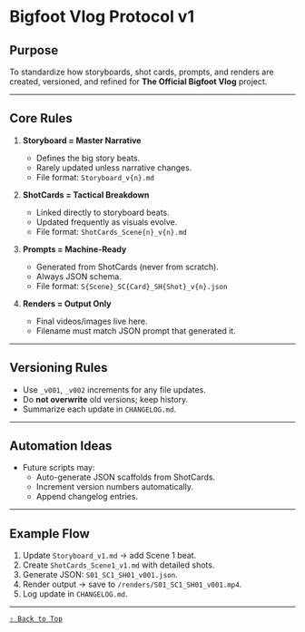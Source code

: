 # Bigfoot Vlog Protocol v1

## Purpose
To standardize how storyboards, shot cards, prompts, and renders are created, versioned, and refined for **The Official Bigfoot Vlog** project.

---

## Core Rules

1. **Storyboard = Master Narrative**
   - Defines the big story beats.
   - Rarely updated unless narrative changes.
   - File format: `Storyboard_v{n}.md`

2. **ShotCards = Tactical Breakdown**
   - Linked directly to storyboard beats.
   - Updated frequently as visuals evolve.
   - File format: `ShotCards_Scene{n}_v{n}.md`

3. **Prompts = Machine-Ready**
   - Generated from ShotCards (never from scratch).
   - Always JSON schema.
   - File format: `S{Scene}_SC{Card}_SH{Shot}_v{n}.json`

4. **Renders = Output Only**
   - Final videos/images live here.
   - Filename must match JSON prompt that generated it.

---

## Versioning Rules
- Use `_v001`, `_v002` increments for any file updates.  
- Do **not overwrite** old versions; keep history.  
- Summarize each update in `CHANGELOG.md`.

---

## Automation Ideas
- Future scripts may:
  - Auto-generate JSON scaffolds from ShotCards.
  - Increment version numbers automatically.
  - Append changelog entries.

---

## Example Flow
1. Update `Storyboard_v1.md` → add Scene 1 beat.  
2. Create `ShotCards_Scene1_v1.md` with detailed shots.  
3. Generate JSON: `S01_SC1_SH01_v001.json`.  
4. Render output → save to `/renders/S01_SC1_SH01_v001.mp4`.  
5. Log update in `CHANGELOG.md`.

---

[`⇧ Back to Top`](#bigfoot-vlog-protocol-v1)
